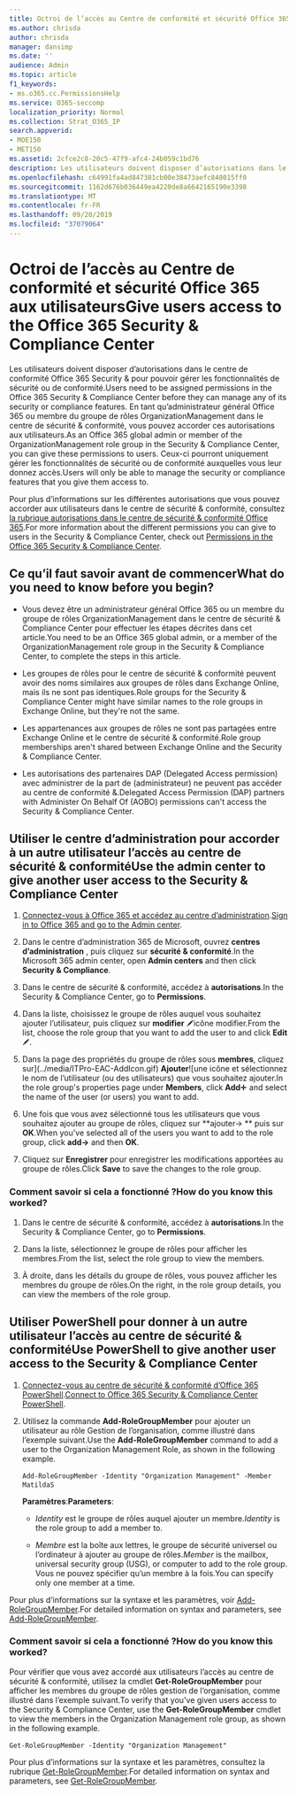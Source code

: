 ```yaml
---
title: Octroi de l’accès au Centre de conformité et sécurité Office 365 aux utilisateurs
ms.author: chrisda
author: chrisda
manager: dansimp
ms.date: ''
audience: Admin
ms.topic: article
f1_keywords:
- ms.o365.cc.PermissionsHelp
ms.service: O365-seccomp
localization_priority: Normal
ms.collection: Strat_O365_IP
search.appverid:
- MOE150
- MET150
ms.assetid: 2cfce2c8-20c5-47f9-afc4-24b059c1bd76
description: Les utilisateurs doivent disposer d’autorisations dans le centre de conformité Office 365 Security & pour pouvoir gérer les fonctionnalités de sécurité ou de conformité.
ms.openlocfilehash: c64991fa4ad847381cb00e38473aefc848015ff0
ms.sourcegitcommit: 1162d676b036449ea4220de8a6642165190e3398
ms.translationtype: MT
ms.contentlocale: fr-FR
ms.lasthandoff: 09/20/2019
ms.locfileid: "37079064"
---
```

# <a name="give-users-access-to-the-office-365-security--compliance-center"></a><span data-ttu-id="122cc-103">Octroi de l’accès au Centre de conformité et sécurité Office 365 aux utilisateurs</span><span class="sxs-lookup"><span data-stu-id="122cc-103">Give users access to the Office 365 Security & Compliance Center</span></span>

<span data-ttu-id="122cc-104">Les utilisateurs doivent disposer d’autorisations dans le centre de conformité Office 365 Security & pour pouvoir gérer les fonctionnalités de sécurité ou de conformité.</span><span class="sxs-lookup"><span data-stu-id="122cc-104">Users need to be assigned permissions in the Office 365 Security & Compliance Center before they can manage any of its security or compliance features.</span></span> <span data-ttu-id="122cc-105">En tant qu’administrateur général Office 365 ou membre du groupe de rôles OrganizationManagement dans le centre de sécurité & conformité, vous pouvez accorder ces autorisations aux utilisateurs.</span><span class="sxs-lookup"><span data-stu-id="122cc-105">As an Office 365 global admin or member of the OrganizationManagement role group in the Security & Compliance Center, you can give these permissions to users.</span></span> <span data-ttu-id="122cc-106">Ceux-ci pourront uniquement gérer les fonctionnalités de sécurité ou de conformité auxquelles vous leur donnez accès.</span><span class="sxs-lookup"><span data-stu-id="122cc-106">Users will only be able to manage the security or compliance features that you give them access to.</span></span> 
  
<span data-ttu-id="122cc-107">Pour plus d’informations sur les différentes autorisations que vous pouvez accorder aux utilisateurs dans le centre de sécurité & conformité, consultez [la rubrique autorisations dans le centre de sécurité & conformité Office 365](permissions-in-the-security-and-compliance-center.md).</span><span class="sxs-lookup"><span data-stu-id="122cc-107">For more information about the different permissions you can give to users in the Security & Compliance Center, check out [Permissions in the Office 365 Security & Compliance Center](permissions-in-the-security-and-compliance-center.md).</span></span>
  
## <a name="what-do-you-need-to-know-before-you-begin"></a><span data-ttu-id="122cc-108">Ce qu’il faut savoir avant de commencer</span><span class="sxs-lookup"><span data-stu-id="122cc-108">What do you need to know before you begin?</span></span>

- <span data-ttu-id="122cc-109">Vous devez être un administrateur général Office 365 ou un membre du groupe de rôles OrganizationManagement dans le centre de sécurité & Compliance Center pour effectuer les étapes décrites dans cet article.</span><span class="sxs-lookup"><span data-stu-id="122cc-109">You need to be an Office 365 global admin, or a member of the OrganizationManagement role group in the Security & Compliance Center, to complete the steps in this article.</span></span>

- <span data-ttu-id="122cc-110">Les groupes de rôles pour le centre de sécurité & conformité peuvent avoir des noms similaires aux groupes de rôles dans Exchange Online, mais ils ne sont pas identiques.</span><span class="sxs-lookup"><span data-stu-id="122cc-110">Role groups for the Security & Compliance Center might have similar names to the role groups in Exchange Online, but they're not the same.</span></span>

- <span data-ttu-id="122cc-111">Les appartenances aux groupes de rôles ne sont pas partagées entre Exchange Online et le centre de sécurité & conformité.</span><span class="sxs-lookup"><span data-stu-id="122cc-111">Role group memberships aren't shared between Exchange Online and the Security & Compliance Center.</span></span>

- <span data-ttu-id="122cc-112">Les autorisations des partenaires DAP (Delegated Access permission) avec administrer de la part de (administrateur) ne peuvent pas accéder au centre de conformité &.</span><span class="sxs-lookup"><span data-stu-id="122cc-112">Delegated Access Permission (DAP) partners with Administer On Behalf Of (AOBO) permissions can't access the Security & Compliance Center.</span></span>

## <a name="use-the-admin-center-to-give-another-user-access-to-the-security--compliance-center"></a><span data-ttu-id="122cc-113">Utiliser le centre d’administration pour accorder à un autre utilisateur l’accès au centre de sécurité & conformité</span><span class="sxs-lookup"><span data-stu-id="122cc-113">Use the admin center to give another user access to the Security & Compliance Center</span></span>

1. <span data-ttu-id="122cc-114">[Connectez-vous à Office 365 et accédez au centre d’administration](https://go.microsoft.com/fwlink/p/?LinkId=525275).</span><span class="sxs-lookup"><span data-stu-id="122cc-114">[Sign in to Office 365 and go to the Admin center](https://go.microsoft.com/fwlink/p/?LinkId=525275).</span></span>

2. <span data-ttu-id="122cc-115">Dans le centre d’administration 365 de Microsoft, ouvrez **centres d’administration** , puis cliquez sur **sécurité & conformité**.</span><span class="sxs-lookup"><span data-stu-id="122cc-115">In the Microsoft 365 admin center, open **Admin centers** and then click **Security & Compliance**.</span></span>

3. <span data-ttu-id="122cc-116">Dans le centre de sécurité & conformité, accédez à **autorisations**.</span><span class="sxs-lookup"><span data-stu-id="122cc-116">In the Security & Compliance Center, go to **Permissions**.</span></span>

4. <span data-ttu-id="122cc-117">Dans la liste, choisissez le groupe de rôles auquel vous souhaitez ajouter l’utilisateur, puis cliquez sur **modifier** ![l'](../media/O365-MDM-CreatePolicy-EditIcon.gif)icône modifier.</span><span class="sxs-lookup"><span data-stu-id="122cc-117">From the list, choose the role group that you want to add the user to and click **Edit** ![Edit icon](../media/O365-MDM-CreatePolicy-EditIcon.gif).</span></span>

5. <span data-ttu-id="122cc-118">Dans la page des propriétés du groupe de rôles sous **membres**, cliquez sur](../media/ITPro-EAC-AddIcon.gif) **Ajouter**![une icône et sélectionnez le nom de l’utilisateur (ou des utilisateurs) que vous souhaitez ajouter.</span><span class="sxs-lookup"><span data-stu-id="122cc-118">In the role group's properties page under **Members**, click **Add**![Add Icon](../media/ITPro-EAC-AddIcon.gif) and select the name of the user (or users) you want to add.</span></span>

6. <span data-ttu-id="122cc-119">Une fois que vous avez sélectionné tous les utilisateurs que vous souhaitez ajouter au groupe de rôles, cliquez sur \*\*ajouter-\> \*\* puis sur **OK**.</span><span class="sxs-lookup"><span data-stu-id="122cc-119">When you've selected all of the users you want to add to the role group, click **add-\>** and then **OK**.</span></span>

7. <span data-ttu-id="122cc-120">Cliquez sur **Enregistrer** pour enregistrer les modifications apportées au groupe de rôles.</span><span class="sxs-lookup"><span data-stu-id="122cc-120">Click **Save** to save the changes to the role group.</span></span>

### <a name="how-do-you-know-this-worked"></a><span data-ttu-id="122cc-121">Comment savoir si cela a fonctionné ?</span><span class="sxs-lookup"><span data-stu-id="122cc-121">How do you know this worked?</span></span>

1. <span data-ttu-id="122cc-122">Dans le centre de sécurité & conformité, accédez à **autorisations**.</span><span class="sxs-lookup"><span data-stu-id="122cc-122">In the Security & Compliance Center, go to **Permissions**.</span></span>

2. <span data-ttu-id="122cc-123">Dans la liste, sélectionnez le groupe de rôles pour afficher les membres.</span><span class="sxs-lookup"><span data-stu-id="122cc-123">From the list, select the role group to view the members.</span></span>

3. <span data-ttu-id="122cc-124">À droite, dans les détails du groupe de rôles, vous pouvez afficher les membres du groupe de rôles.</span><span class="sxs-lookup"><span data-stu-id="122cc-124">On the right, in the role group details, you can view the members of the role group.</span></span>

## <a name="use-powershell-to-give-another-user-access-to-the-security--compliance-center"></a><span data-ttu-id="122cc-125">Utiliser PowerShell pour donner à un autre utilisateur l’accès au centre de sécurité & conformité</span><span class="sxs-lookup"><span data-stu-id="122cc-125">Use PowerShell to give another user access to the Security & Compliance Center</span></span>

1. <span data-ttu-id="122cc-126">[Connectez-vous au centre de sécurité & conformité d’Office 365 PowerShell](https://docs.microsoft.com/en-us/powershell/exchange/office-365-scc/connect-to-scc-powershell/connect-to-scc-powershell?view=exchange-ps).</span><span class="sxs-lookup"><span data-stu-id="122cc-126">[Connect to Office 365 Security & Compliance Center PowerShell](https://docs.microsoft.com/en-us/powershell/exchange/office-365-scc/connect-to-scc-powershell/connect-to-scc-powershell?view=exchange-ps).</span></span>

2. <span data-ttu-id="122cc-127">Utilisez la commande **Add-RoleGroupMember** pour ajouter un utilisateur au rôle Gestion de l’organisation, comme illustré dans l’exemple suivant.</span><span class="sxs-lookup"><span data-stu-id="122cc-127">Use the **Add-RoleGroupMember** command to add a user to the Organization Management Role, as shown in the following example.</span></span>

   ```
   Add-RoleGroupMember -Identity "Organization Management" -Member MatildaS
   ```

   <span data-ttu-id="122cc-128">**Paramètres**:</span><span class="sxs-lookup"><span data-stu-id="122cc-128">**Parameters**:</span></span>
  
   - <span data-ttu-id="122cc-129">_Identity_ est le groupe de rôles auquel ajouter un membre.</span><span class="sxs-lookup"><span data-stu-id="122cc-129">_Identity_ is the role group to add a member to.</span></span>

   - <span data-ttu-id="122cc-130">_Membre_ est la boîte aux lettres, le groupe de sécurité universel ou l’ordinateur à ajouter au groupe de rôles.</span><span class="sxs-lookup"><span data-stu-id="122cc-130">_Member_ is the mailbox, universal security group (USG), or computer to add to the role group.</span></span> <span data-ttu-id="122cc-131">Vous ne pouvez spécifier qu’un membre à la fois.</span><span class="sxs-lookup"><span data-stu-id="122cc-131">You can specify only one member at a time.</span></span>

<span data-ttu-id="122cc-132">Pour plus d’informations sur la syntaxe et les paramètres, voir [Add-RoleGroupMember](https://go.microsoft.com/fwlink/p/?LinkId=510859).</span><span class="sxs-lookup"><span data-stu-id="122cc-132">For detailed information on syntax and parameters, see [Add-RoleGroupMember](https://go.microsoft.com/fwlink/p/?LinkId=510859).</span></span>
  
### <a name="how-do-you-know-this-worked"></a><span data-ttu-id="122cc-133">Comment savoir si cela a fonctionné ?</span><span class="sxs-lookup"><span data-stu-id="122cc-133">How do you know this worked?</span></span>

<span data-ttu-id="122cc-134">Pour vérifier que vous avez accordé aux utilisateurs l’accès au centre de sécurité & conformité, utilisez la cmdlet **Get-RoleGroupMember** pour afficher les membres du groupe de rôles gestion de l’organisation, comme illustré dans l’exemple suivant.</span><span class="sxs-lookup"><span data-stu-id="122cc-134">To verify that you've given users access to the Security & Compliance Center, use the **Get-RoleGroupMember** cmdlet to view the members in the Organization Management role group, as shown in the following example.</span></span>
  
```
Get-RoleGroupMember -Identity "Organization Management"
```

<span data-ttu-id="122cc-135">Pour plus d’informations sur la syntaxe et les paramètres, consultez la rubrique [Get-RoleGroupMember](https://go.microsoft.com/fwlink/p/?LinkId=510860).</span><span class="sxs-lookup"><span data-stu-id="122cc-135">For detailed information on syntax and parameters, see [Get-RoleGroupMember](https://go.microsoft.com/fwlink/p/?LinkId=510860).</span></span>

